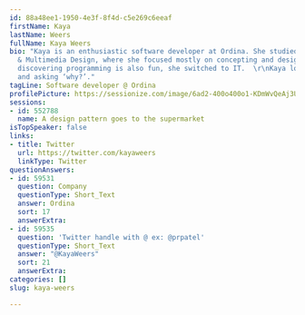 ```yaml
---
id: 88a48ee1-1950-4e3f-8f4d-c5e269c6eeaf
firstName: Kaya
lastName: Weers
fullName: Kaya Weers
bio: "Kaya is an enthusiastic software developer at Ordina. She studied Communication
  & Multimedia Design, where she focused mostly on concepting and designing. After
  discovering programming is also fun, she switched to IT.  \r\nKaya loves innovation
  and asking ‘why?’."
tagLine: Software developer @ Ordina
profilePicture: https://sessionize.com/image/6ad2-400o400o1-KDmWvQeAj3U88Z1U96KQwa.jpg
sessions:
- id: 552788
  name: A design pattern goes to the supermarket
isTopSpeaker: false
links:
- title: Twitter
  url: https://twitter.com/kayaweers
  linkType: Twitter
questionAnswers:
- id: 59531
  question: Company
  questionType: Short_Text
  answer: Ordina
  sort: 17
  answerExtra: 
- id: 59535
  question: 'Twitter handle with @ ex: @prpatel'
  questionType: Short_Text
  answer: "@KayaWeers"
  sort: 21
  answerExtra: 
categories: []
slug: kaya-weers

---
```

